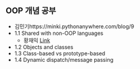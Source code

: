 ## OOP 개념 공부
- 김민기https://minki.pythonanywhere.com/blog/9
- 1.1	Shared with non-OOP languages
  - 황재익 [Link](https://www.naver.com)
- 1.2	Objects and classes
- 1.3	Class-based vs prototype-based
- 1.4	Dynamic dispatch/message passing
